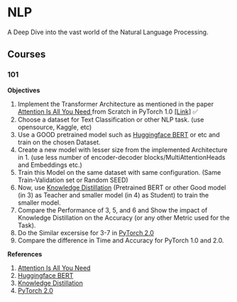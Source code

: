 # NLP
A Deep Dive into the vast world of the Natural Language Processing.

## Courses

### 101

**Objectives**

1. Implement the Transformer Architecture as mentioned in the paper [Attention Is All You Need
](https://arxiv.org/abs/1706.03762) from Scratch in PyTorch 1.0 [[Link]](https://github.com/Cranjis-McB/NLP/blob/main/101/attention_is_all_you_need.ipynb) :white_check_mark:
2. Choose a dataset for Text Classification or other NLP task. (use opensource, Kaggle, etc)
3. Use a GOOD pretrained model such as [Huggingface BERT](https://huggingface.co/docs/transformers/model_doc/bert) or etc and train on the chosen Dataset.
4. Create a new model with lesser size from the implemented Architecture in 1. (use less number of encoder-decoder blocks/MultiAttentionHeads and Embeddings etc.)
5. Train this Model on the same dataset with same configuration. (Same Train-Validation set or Random SEED)
6. Now, use [Knowledge Distillation](https://arxiv.org/abs/1503.02531) (Pretrained BERT or other Good model (in 3) as Teacher and smaller model (in 4) as Student) to train the smaller model.
7. Compare the Performance of 3, 5, and 6 and Show the impact of Knowledge Distillation on the Accuracy (or any other Metric used for the Task).
8. Do the Similar excersise for 3-7 in [PyTorch 2.0](https://pytorch.org/get-started/pytorch-2.0/)
9. Compare the difference in Time and Accuracy for PyTorch 1.0 and 2.0.

**References**
1. [Attention Is All You Need](https://arxiv.org/abs/1706.03762)
2. [Huggingface BERT](https://huggingface.co/docs/transformers/model_doc/bert)
3. [Knowledge Distillation](https://arxiv.org/abs/1503.02531)
4. [PyTorch 2.0](https://pytorch.org/get-started/pytorch-2.0/)
